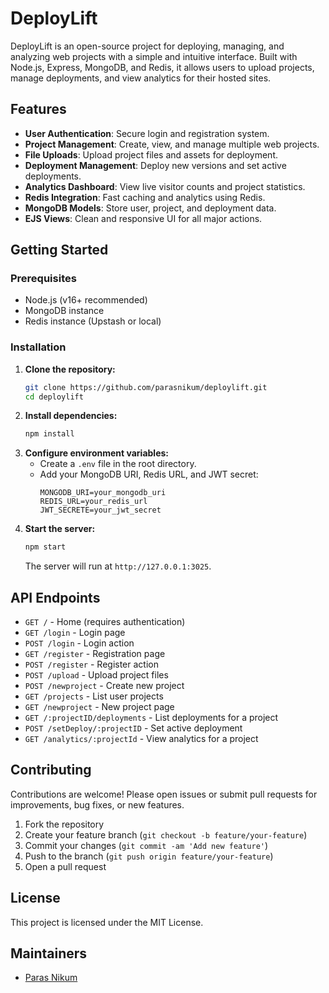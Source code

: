 # DeployLift

DeployLift is an open-source project for deploying, managing, and analyzing web projects with a simple and intuitive interface. Built with Node.js, Express, MongoDB, and Redis, it allows users to upload projects, manage deployments, and view analytics for their hosted sites.

## Features

- **User Authentication**: Secure login and registration system.
- **Project Management**: Create, view, and manage multiple web projects.
- **File Uploads**: Upload project files and assets for deployment.
- **Deployment Management**: Deploy new versions and set active deployments.
- **Analytics Dashboard**: View live visitor counts and project statistics.
- **Redis Integration**: Fast caching and analytics using Redis.
- **MongoDB Models**: Store user, project, and deployment data.
- **EJS Views**: Clean and responsive UI for all major actions.

## Getting Started

### Prerequisites
- Node.js (v16+ recommended)
- MongoDB instance
- Redis instance (Upstash or local)

### Installation

1. **Clone the repository:**
   ```bash
   git clone https://github.com/parasnikum/deploylift.git
   cd deploylift
   ```
2. **Install dependencies:**
   ```bash
   npm install
   ```
3. **Configure environment variables:**
   - Create a `.env` file in the root directory.
   - Add your MongoDB URI, Redis URL, and JWT secret:
     ```env
     MONGODB_URI=your_mongodb_uri
     REDIS_URL=your_redis_url
     JWT_SECRETE=your_jwt_secret
     ```
4. **Start the server:**
   ```bash
   npm start
   ```
   The server will run at `http://127.0.0.1:3025`.


## API Endpoints

- `GET /` - Home (requires authentication)
- `GET /login` - Login page
- `POST /login` - Login action
- `GET /register` - Registration page
- `POST /register` - Register action
- `POST /upload` - Upload project files
- `POST /newproject` - Create new project
- `GET /projects` - List user projects
- `GET /newproject` - New project page
- `GET /:projectID/deployments` - List deployments for a project
- `POST /setDeploy/:projectID` - Set active deployment
- `GET /analytics/:projectId` - View analytics for a project

## Contributing

Contributions are welcome! Please open issues or submit pull requests for improvements, bug fixes, or new features.

1. Fork the repository
2. Create your feature branch (`git checkout -b feature/your-feature`)
3. Commit your changes (`git commit -am 'Add new feature'`)
4. Push to the branch (`git push origin feature/your-feature`)
5. Open a pull request

## License

This project is licensed under the MIT License.

## Maintainers

- [Paras Nikum](https://github.com/parasnikum/)

